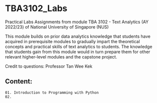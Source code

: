 # TBA3102_Labs
Practical Labs Assignments from module TBA 3102 - Text Analytics (AY 2022/23) of National University of Singapore (NUS)

This module builds on prior data analytics knowledge that students have acquired in prerequisite modules to gradually impart the theoretical concepts and practical skills of text analytics to students. The knowledge that students gain from this module would in turn prepare them for other relevant higher-level modules and the capstone project.

Credit to questions: Professor Tan Wee Kek

## Content:
    01. Introduction to Programming with Python
    02. 